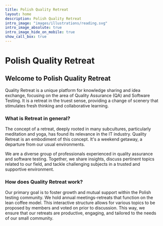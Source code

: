 ```yaml
---
title: Polish Quality Retreat
layout: home
description: Polish Quality Retreat
intro_image: "images/illustrations/reading.svg"
intro_image_absolute: true
intro_image_hide_on_mobile: true
show_call_box: true
---
```


# Polish Quality Retreat

## Welcome to  Polish Quality Retreat

Quality Retreat is a unique platform for knowledge sharing and idea exchange, focusing on the area of Quality Assurance (QA) and Software Testing. It is a retreat in the truest sense, providing a change of scenery  that stimulates fresh thinking and collaborative learning.

### What is Retreat in general?

The concept of a retreat, deeply rooted in many subcultures, particularly meditation and yoga, has found its relevance in the IT industry. Quality Retreat is an embodiment of this concept. It's a weekend getaway, a departure from our usual environments. 

We are a diverse group of professionals experienced in quality assurance and software testing. Together, we share insights, discuss pertinent topics related to our field, and tackle challenging subjects in a trusted and supportive environment.

### How does Quality Retreat work?

Our primary goal is to foster growth and mutual support within the Polish testing community. We hold annual meetings-retreats that function on the lean coffee model. This interactive structure allows for various topics to be proposed by members and voted on prior to discussion. This way, we ensure that our retreats are productive, engaging, and tailored to the needs of our small community.
